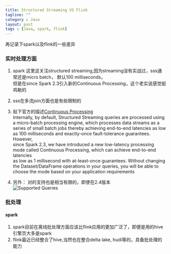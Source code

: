 ```yaml
---
title: Structured Streaming VS Flink
tagline: ""
category : Java
layout: post
tags : [Java, spark, flink]
---
```


再记录下spark以及flink的一些差异

### 实时处理方面

1. spark 这里这关注structured streaming,因为streaming没有实战过，sss通常还是micro batch， 默认100 milliseconds，    
但是在since Spark 2.3引入新的Continuous Processing，这个老实说感觉挺鸡勒的

2. sss在多流join方面也是有些限制的

3. 贴下官方的描述[Continuous Processing ](https://spark.apache.org/docs/latest/structured-streaming-programming-guide.html#continuous-processing)   
Internally, by default, Structured Streaming queries are processed using a micro-batch processing engine, which processes data streams as a  
series of small batch jobs thereby achieving end-to-end latencies as low as 100 milliseconds and exactly-once fault-tolerance guarantees. However,   
since Spark 2.3, we have introduced a new low-latency processing mode called Continuous Processing, which can achieve end-to-end latencies   
as low as 1 millisecond with at-least-once guarantees. Without changing the Dataset/DataFrame operations in your queries, you will be able to   
choose the mode based on your application requirements   
4. 另外： 对的支持也是相当有限的，即使在2.4版本   
![Supported Queries](https://raw.githubusercontent.com/2pc/2pc.github.io/master/images/2.4.jpg)   


### 批处理

#### spark 

1. spark目前在离线批处理方面应该比flink应用的更加广泛了，即便是用的hive引擎页大多是spark   
2. flink最近已经整合了hive,当然也在整合delta lake, hudi等的，具备批处理的能力

